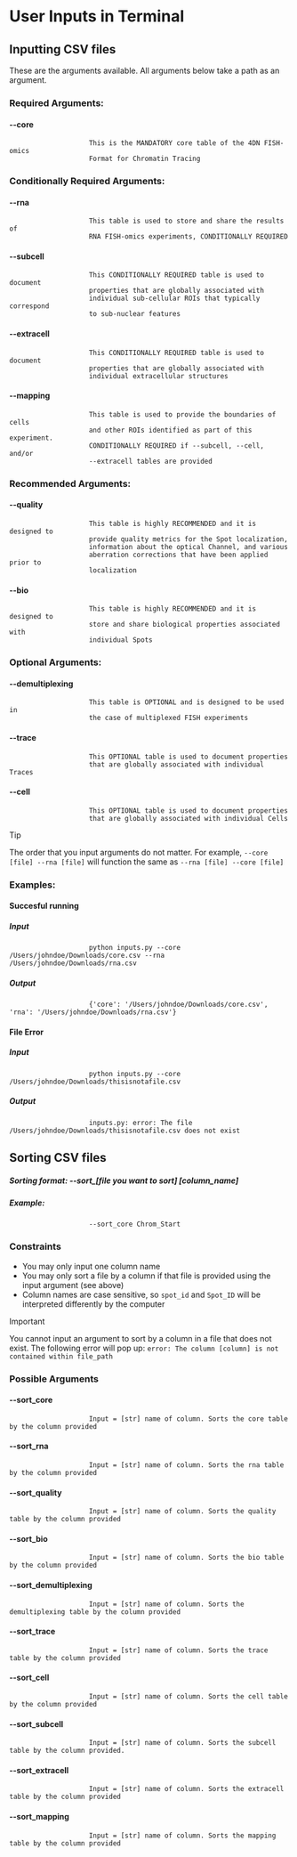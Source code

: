 # User Inputs in Terminal
## Inputting CSV files
These are the arguments available. All arguments below take a path as an argument.
### Required Arguments:
#### --core           
                        This is the MANDATORY core table of the 4DN FISH-omics
                        Format for Chromatin Tracing

### Conditionally Required Arguments:
####  --rna            
                        This table is used to store and share the results of
                        RNA FISH-omics experiments, CONDITIONALLY REQUIRED
####  --subcell     
                        This CONDITIONALLY REQUIRED table is used to document
                        properties that are globally associated with
                        individual sub-cellular ROIs that typically correspond
                        to sub-nuclear features
 #### --extracell
                        This CONDITIONALLY REQUIRED table is used to document
                        properties that are globally associated with
                        individual extracellular structures
 #### --mapping     
                        This table is used to provide the boundaries of cells
                        and other ROIs identified as part of this experiment.
                        CONDITIONALLY REQUIRED if --subcell, --cell, and/or
                        --extracell tables are provided

### Recommended Arguments:
####  --quality     
                        This table is highly RECOMMENDED and it is designed to
                        provide quality metrics for the Spot localization,
                        information about the optical Channel, and various
                        aberration corrections that have been applied prior to
                        localization
 #### --bio             
                        This table is highly RECOMMENDED and it is designed to
                        store and share biological properties associated with
                        individual Spots

### Optional Arguments:
####  --demultiplexing
                        This table is OPTIONAL and is designed to be used in
                        the case of multiplexed FISH experiments
####  --trace         
                        This OPTIONAL table is used to document properties
                        that are globally associated with individual Traces
####  --cell           
                        This OPTIONAL table is used to document properties
                        that are globally associated with individual Cells
> [!TIP]
> The order that you input arguments do not matter. For example, `--core [file] --rna [file]` will function the same as `--rna [file] --core [file]`
### Examples:
#### Succesful running
##### _Input_
                        python inputs.py --core /Users/johndoe/Downloads/core.csv --rna /Users/johndoe/Downloads/rna.csv
##### _Output_
                        {'core': '/Users/johndoe/Downloads/core.csv', 'rna': '/Users/johndoe/Downloads/rna.csv'}
#### File Error
##### _Input_
                        python inputs.py --core /Users/johndoe/Downloads/thisisnotafile.csv
##### _Output_
                        inputs.py: error: The file /Users/johndoe/Downloads/thisisnotafile.csv does not exist

## Sorting CSV files
##### Sorting format: --sort_[file you want to sort] [column_name]
##### Example:
                        --sort_core Chrom_Start
### Constraints
* You may only input one column name
* You may only sort a file by a column if that file is provided using the input argument (see above)
* Column names are case sensitive, so `spot_id` and `Spot_ID` will be interpreted differently by the computer
> [!IMPORTANT]
> You cannot input an argument to sort by a column in a file that does not exist.
> The following error will pop up: `error: The column [column] is not contained within file_path`
### Possible Arguments
#### --sort_core
                        Input = [str] name of column. Sorts the core table by the column provided
#### --sort_rna
                        Input = [str] name of column. Sorts the rna table by the column provided
#### --sort_quality
                        Input = [str] name of column. Sorts the quality table by the column provided
#### --sort_bio
                        Input = [str] name of column. Sorts the bio table by the column provided
#### --sort_demultiplexing
                        Input = [str] name of column. Sorts the demultiplexing table by the column provided
#### --sort_trace
                        Input = [str] name of column. Sorts the trace table by the column provided
#### --sort_cell
                        Input = [str] name of column. Sorts the cell table by the column provided
#### --sort_subcell
                        Input = [str] name of column. Sorts the subcell table by the column provided.
#### --sort_extracell
                        Input = [str] name of column. Sorts the extracell table by the column provided
#### --sort_mapping
                        Input = [str] name of column. Sorts the mapping table by the column provided
